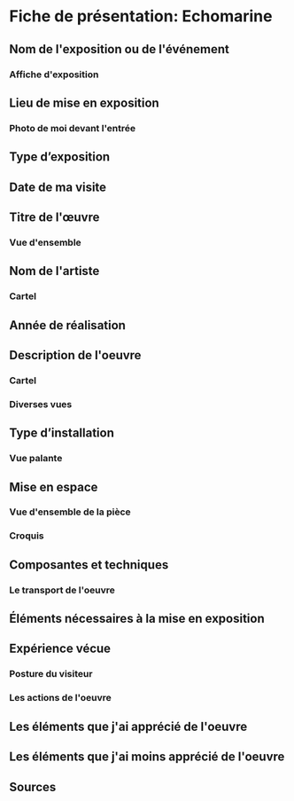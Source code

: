 # Fiche de présentation: Echomarine

## Nom de l'exposition ou de l'événement 

### Affiche d'exposition 

## Lieu de mise en exposition 

### Photo de moi devant l'entrée

## Type d’exposition 

## Date de ma visite

## Titre de l'œuvre 

### Vue d'ensemble

## Nom de l'artiste 

### Cartel

## Année de réalisation  

## Description de l'oeuvre

### Cartel

### Diverses vues

## Type d’installation

### Vue palante

## Mise en espace

### Vue d'ensemble de la pièce

### Croquis

## Composantes et techniques 

### Le transport de l'oeuvre

## Éléments nécessaires à la mise en exposition

## Expérience vécue

### Posture du visiteur

### Les actions de l'oeuvre

## Les éléments que j'ai apprécié de l'oeuvre

## Les éléments que j'ai moins apprécié de l'oeuvre

## Sources
